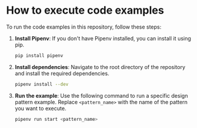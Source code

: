 # How to execute code examples

To run the code examples in this repository, follow these steps:

1. **Install Pipenv**: If you don't have Pipenv installed, you can install it using pip.

    ```sh
    pip install pipenv
    ```

2. **Install dependencies**: Navigate to the root directory of the repository and install the required dependencies.

    ```sh
    pipenv install --dev
    ```

3. **Run the example**: Use the following command to run a specific design pattern example. Replace `<pattern_name>` with the name of the pattern you want to execute.
    ```sh
    pipenv run start <pattern_name>
    ```

